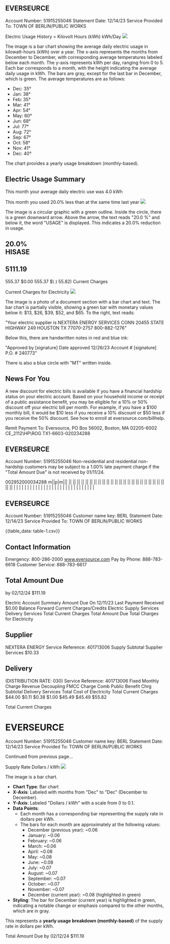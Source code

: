 ## EVERSEURCE

Account Number: 51915255046
Statement Date: 12/14/23
Service Provided To:
TOWN OF BERLIN/PUBLIC WORKS

Electric Usage History = Kilovolt Hours (kWh)
kWh/Day
![](images/img-0.jpeg)

The image is a bar chart showing the average daily electric usage in kilowatt-hours (kWh) over a year. The x-axis represents the months from December to December, with corresponding average temperatures labeled below each month. The y-axis represents kWh per day, ranging from 0 to 5. Each bar corresponds to a month, with the height indicating the average daily usage in kWh. The bars are gray, except for the last bar in December, which is green. The average temperatures are as follows:

- Dec: 35°
- Jan: 38°
- Feb: 35°
- Mar: 41°
- Apr: 54°
- May: 60°
- Jun: 68°
- Jul: 77°
- Aug: 72°
- Sep: 67°
- Oct: 58°
- Nov: 41°
- Dec: 40°

The chart provides a yearly usage breakdown (monthly-based).

## Electric Usage Summary

This month your average daily electric use was 4.0 kWh

This month you used $20.0 \%$ less than at the same time last year
![](images/img-1.jpeg)

The image is a circular graphic with a green outline. Inside the circle, there is a green downward arrow. Above the arrow, the text reads "20.0 %" and below it, the word "USAGE" is displayed. This indicates a 20.0% reduction in usage.

## $20.0 \%$ <br> HISASE

## $5111.19$

$555.37$ $\$ 0.00$
$555.37$ $\\ ) 55.82\)
Current Charges

Current Charges for Electricity
![](images/img-2.jpeg)

The image is a photo of a document section with a bar chart and text. The bar chart is partially visible, showing a green bar with monetary values below it: $13, $26, $39, $52, and $65. To the right, text reads:

"Your electric supplier is
NEXTERA ENERGY SERVICES CONN
20455 STATE HIGHWAY 249
HOUSTON TX 77070-2757
800-882-1276"

Below this, there are handwritten notes in red and blue ink:

"Approved by [signature]
Date approved 12/26/23
Account # [signature]
P.O. # 240773"

There is also a blue circle with "MT" written inside.

## News For You

A new discount for electric bills is available if you have a financial hardship status on your electric account. Based on your household income or receipt of a public assistance benefit, you may be eligible for a $10 \%$ or $50 \%$ discount off your electric bill per month. For example, if you have a $\$ 100$ monthly bill, it would be $\$ 10$ less if you receive a $10 \%$ discount or $\$ 50$ less if you receive the $50 \%$ discount. See how to enroll at eversource.com/billhelp.

Remit Payment To: Eversource, PO Box 56002, Boston, MA 02205-6002
CE_2112\HP\ROG TX1-6603-020234288

## EVERSEURCE

Account Number: 51915255046
Non-residential and residential non-hardship customers may be subject to a $1.00 \%$ late payment charge if the "Total Amount Due" is not received by $01 / 11 / 24$.

002952000034288
m\||p|m||| || || || || || || || || || || || || || || || || || || || || || || || || || | | | | | | | | | | | | | | | | | | | | | | | | | | | | | |


## EVERSEURCE

Account Number: 51915255046
Customer name key: BERL
Statement Date: 12/14/23
Service Provided To:
TOWN OF BERLIN/PUBLIC WORKS

{{table_data: table-1.csv}}

## Contact Information

Emergency: 800-286-2000
www.eversource.com
Pay by Phone: 888-783-6618
Customer Service: 888-783-6617

## Total Amount Due

by $02 / 12 / 24$
\$111.19

Electric Account Summary
Amount Due On 12/11/23
Last Payment Received
\$0.00
Balance Forward
Current Charges/Credits
Electric Supply Services
Delivery Services
Total Current Charges
Total Amount Due
Total Charges for Electricity

## Supplier

NEXTERA ENERGY
Service Reference: 401713006
Supply
Subtotal Supplier Services
$\$ 10.33$

## Delivery

(DISTRIBUTION RATE: 030)
Service Reference: 401713006
Fixed Monthly Charge
Revenue Decoupling
FMCC Charge
Comb Public Benefit Chrg
Subtotal Delivery Services
Total Cost of Electricity
Total Current Charges
$\$ 44.00$
\$0.11
\$0.38
\$1.00
\$45.49
\$45.49
\$55.82

Total Current Charges

# EVERSEURCE 

Account Number: 51915255046
Customer name key: BERL
Statement Date: 12/14/23
Service Provided To:
TOWN OF BERLIN/PUBLIC WORKS

Continued from previous page...

Supply Rate
Dollars / kWh
![](images/img-3.jpeg)

The image is a bar chart.

- **Chart Type**: Bar chart
- **X-Axis**: Labeled with months from "Dec" to "Dec" (December to December).
- **Y-Axis**: Labeled "Dollars / kWh" with a scale from 0 to 0.1.
- **Data Points**: 
  - Each month has a corresponding bar representing the supply rate in dollars per kWh.
  - The bars for each month are approximately at the following values:
    - December (previous year): ~0.06
    - January: ~0.06
    - February: ~0.06
    - March: ~0.06
    - April: ~0.08
    - May: ~0.08
    - June: ~0.08
    - July: ~0.07
    - August: ~0.07
    - September: ~0.07
    - October: ~0.07
    - November: ~0.07
    - December (current year): ~0.08 (highlighted in green)
- **Styling**: The bar for December (current year) is highlighted in green, indicating a notable change or emphasis compared to the other months, which are in gray.

This represents a **yearly usage breakdown (monthly-based)** of the supply rate in dollars per kWh.

Total Amount Due
by $02 / 12 / 24$
\$111.19
